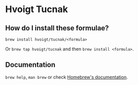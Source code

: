 # Hvoigt Tucnak

## How do I install these formulae?

`brew install hvoigt/tucnak/<formula>`

Or `brew tap hvoigt/tucnak` and then `brew install <formula>`.

## Documentation

`brew help`, `man brew` or check [Homebrew's documentation](https://docs.brew.sh).
